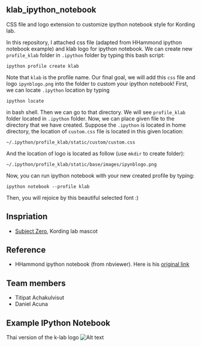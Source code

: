 klab_ipython_notebook
--------------------
CSS file and logo extension to customize ipython notebook style for Kording lab.

In this repository, I attached css file (adapted from HHammond ipython notebook example) and klab logo for ipython notebook. We can create new `profile_klab` folder in `.ipython` folder by typing this bash script:

`ipython profile create klab`

Note that `klab` is the profile name. Our final goal, we will add this `css` file and logo `ipynblogo.png` into the folder to custom your ipython notebook! First, we can locate `.ipython` location by typing

`ipython locate`

in bash shell. Then we can go to that directory. We will see `profile_klab` folder located in `.ipython` folder. Now, we can place given file to the directory that we have created. Suppose the `.ipython` is located in home directory, the location of `custom.css` file is located in this given location:

`~/.ipython/profile_klab/static/custom/custom.css`

And the location of logo is located as follow (use `mkdir` to create folder):

`~/.ipython/profile_klab/static/base/images/ipynblogo.png`

Now, you can run ipython notebook with your new created profile by typing:

`ipython notebook --profile klab`

Then, you will rejoice by this beautiful selected font :)

Inspriation
----------
* [Subject Zero](http://klab.smpp.northwestern.edu/wiki/index.php5/Subject_Zero), Kording lab mascot

Reference
----------
* HHammond ipython notebook (from nbviewer). Here is his [original link](http://nbviewer.ipython.org/gist/HHammond/7a78d35b34d85406aa60)

Team members
----------
* Titipat Achakulvisut
* Daniel Acuna

Example IPython Notebook
----------
Thai version of the k-lab logo
![Alt text](https://github.com/titipata/klab_ipython_notebook/blob/master/notebook_example.png "Example Notebook")

